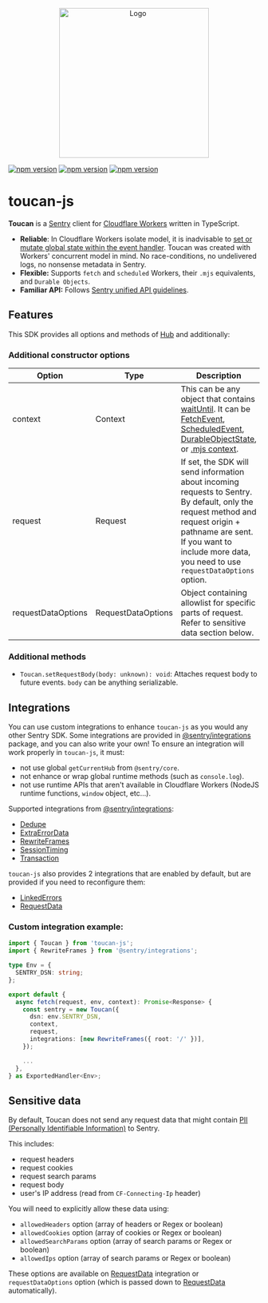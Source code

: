 <p align="center">
  <img src="https://i.imgur.com/zHw4F3x.jpg" alt="Logo" height="300">
</p>

[![npm version](https://img.shields.io/npm/v/toucan-js)](https://www.npmjs.com/package/toucan-js)
[![npm version](https://img.shields.io/npm/dw/toucan-js)](https://www.npmjs.com/package/toucan-js)
[![npm version](https://img.shields.io/npm/types/toucan-js)](https://www.npmjs.com/package/toucan-js)

# toucan-js

**Toucan** is a [Sentry](https://docs.sentry.io/) client for [Cloudflare Workers](https://developers.cloudflare.com/workers/) written in TypeScript.

- **Reliable**: In Cloudflare Workers isolate model, it is inadvisable to [set or mutate global state within the event handler](https://developers.cloudflare.com/workers/about/how-it-works). Toucan was created with Workers' concurrent model in mind. No race-conditions, no undelivered logs, no nonsense metadata in Sentry.
- **Flexible:** Supports `fetch` and `scheduled` Workers, their `.mjs` equivalents, and `Durable Objects`.
- **Familiar API:** Follows [Sentry unified API guidelines](https://develop.sentry.dev/sdk/unified-api/).

## Features

This SDK provides all options and methods of [Hub](https://github.com/getsentry/sentry-javascript/blob/master/packages/core/src/hub.ts) and additionally:

### Additional constructor options

| Option             | Type               | Description                                                                                                                                                                                                                                                                                                                                                                                                                                                                                                              |
| ------------------ | ------------------ | ------------------------------------------------------------------------------------------------------------------------------------------------------------------------------------------------------------------------------------------------------------------------------------------------------------------------------------------------------------------------------------------------------------------------------------------------------------------------------------------------------------------------ |
| context            | Context            | This can be any object that contains [waitUntil](https://developers.cloudflare.com/workers/about/tips/fetch-event-lifecycle/). It can be [FetchEvent](https://developers.cloudflare.com/workers/runtime-apis/fetch-event), [ScheduledEvent](https://developers.cloudflare.com/workers/runtime-apis/scheduled-event), [DurableObjectState](https://developers.cloudflare.com/workers/runtime-apis/durable-objects), or [.mjs context](https://community.cloudflare.com/t/2021-4-15-workers-runtime-release-notes/261917). |
| request            | Request            | If set, the SDK will send information about incoming requests to Sentry. By default, only the request method and request origin + pathname are sent. If you want to include more data, you need to use `requestDataOptions` option.                                                                                                                                                                                                                                                                                      |
| requestDataOptions | RequestDataOptions | Object containing allowlist for specific parts of request. Refer to sensitive data section below.                                                                                                                                                                                                                                                                                                                                                                                                                        |

### Additional methods

- `Toucan.setRequestBody(body: unknown): void`: Attaches request body to future events. `body` can be anything serializable.

## Integrations

You can use custom integrations to enhance `toucan-js` as you would any other Sentry SDK. Some integrations are provided in [@sentry/integrations](https://github.com/getsentry/sentry-javascript/tree/master/packages/integrations) package, and you can also write your own! To ensure an integration will work properly in `toucan-js`, it must:

- not use global `getCurrentHub` from `@sentry/core`.
- not enhance or wrap global runtime methods (such as `console.log`).
- not use runtime APIs that aren't available in Cloudflare Workers (NodeJS runtime functions, `window` object, etc...).

Supported integrations from [@sentry/integrations](https://github.com/getsentry/sentry-javascript/tree/master/packages/integrations):

- [Dedupe](https://github.com/getsentry/sentry-javascript/blob/master/packages/integrations/src/dedupe.ts)
- [ExtraErrorData](https://github.com/getsentry/sentry-javascript/blob/master/packages/integrations/src/extraerrordata.ts)
- [RewriteFrames](https://github.com/getsentry/sentry-javascript/blob/master/packages/integrations/src/rewriteframes.ts)
- [SessionTiming](https://github.com/getsentry/sentry-javascript/blob/master/packages/integrations/src/sessiontiming.ts)
- [Transaction](https://github.com/getsentry/sentry-javascript/blob/master/packages/integrations/src/transaction.ts)

`toucan-js` also provides 2 integrations that are enabled by default, but are provided if you need to reconfigure them:

- [LinkedErrors](src/integrations/linkedErrors.ts)
- [RequestData](src/integrations/requestData.ts)

### Custom integration example:

```ts
import { Toucan } from 'toucan-js';
import { RewriteFrames } from '@sentry/integrations';

type Env = {
  SENTRY_DSN: string;
};

export default {
  async fetch(request, env, context): Promise<Response> {
    const sentry = new Toucan({
      dsn: env.SENTRY_DSN,
      context,
      request,
      integrations: [new RewriteFrames({ root: '/' })],
    });

    ...
  },
} as ExportedHandler<Env>;
```

## Sensitive data

By default, Toucan does not send any request data that might contain [PII (Personally Identifiable Information)](https://docs.sentry.io/data-management/sensitive-data/) to Sentry.

This includes:

- request headers
- request cookies
- request search params
- request body
- user's IP address (read from `CF-Connecting-Ip` header)

You will need to explicitly allow these data using:

- `allowedHeaders` option (array of headers or Regex or boolean)
- `allowedCookies` option (array of cookies or Regex or boolean)
- `allowedSearchParams` option (array of search params or Regex or boolean)
- `allowedIps` option (array of search params or Regex or boolean)

These options are available on [RequestData](src/integrations/requestData.ts) integration or `requestDataOptions` option (which is passed down to [RequestData](src/integrations/requestData.ts) automatically).
